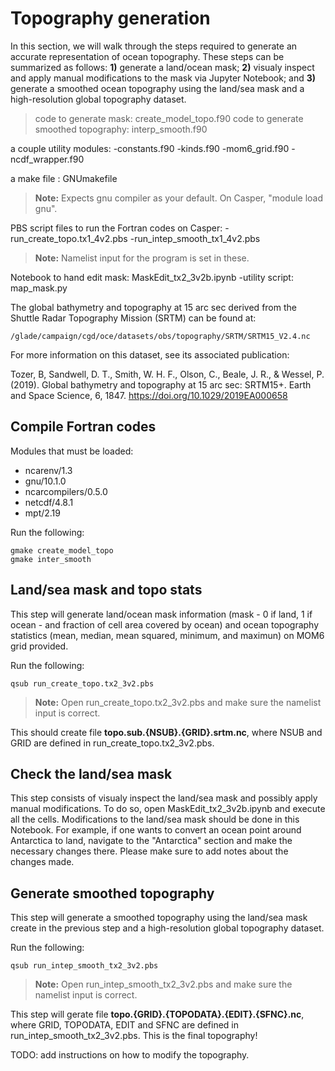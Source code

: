 # Topography generation

In this section, we will walk through the steps required to generate an accurate representation of ocean topography. These steps can be summarized as follows: **1)** generate a land/ocean mask; **2)** visualy inspect and apply manual modifications to the mask via Jupyter Notebook; and **3)** generate a smoothed ocean topography using the land/sea mask and a high-resolution global topography dataset.

> code to generate mask:  create_model_topo.f90
> code to generate smoothed topography: interp_smooth.f90

a couple utility modules:
   -constants.f90
   -kinds.f90
   -mom6_grid.f90
   -ncdf_wrapper.f90

a make file : GNUmakefile
> **Note:** Expects gnu compiler as your default. On Casper, "module load gnu".

PBS script files to run the Fortran codes on Casper:
   -run_create_topo.tx1_4v2.pbs
   -run_intep_smooth_tx1_4v2.pbs

> **Note:** Namelist input for the program is set in these.

Notebook to hand edit mask: MaskEdit_tx2_3v2b.ipynb
   -utility script:  map_mask.py

The global bathymetry and topography at 15 arc sec derived from the Shuttle Radar Topography Mission (SRTM) can be found at:

    /glade/campaign/cgd/oce/datasets/obs/topography/SRTM/SRTM15_V2.4.nc

For more information on this dataset, see its associated publication:

Tozer, B, Sandwell, D. T., Smith, W. H. F., Olson, C., Beale, J. R., & Wessel, P. (2019). Global bathymetry and topography at 15 arc sec: SRTM15+. Earth and Space Science, 6, 1847. https://doi.org/10.1029/2019EA000658

## Compile Fortran codes
Modules that must be loaded:
- ncarenv/1.3
- gnu/10.1.0
- ncarcompilers/0.5.0
- netcdf/4.8.1
- mpt/2.19

Run the following:
```
gmake create_model_topo
gmake inter_smooth
```
## Land/sea mask and topo stats
This step will generate land/ocean mask information (mask - 0 if land, 1 if ocean - and fraction of cell area covered by ocean) and ocean topography statistics (mean, median, mean squared, minimum, and maximun) on MOM6 grid provided.

Run the following:

   ```qsub run_create_topo.tx2_3v2.pbs```

> **Note:** Open run_create_topo.tx2_3v2.pbs and make sure the namelist input is correct.

This should create file **topo.sub.{NSUB}.{GRID}.srtm.nc**, where NSUB and GRID are defined in run_create_topo.tx2_3v2.pbs.

## Check the land/sea mask
This step consists of visualy inspect the land/sea mask and possibly apply manual modifications. To do so,  open MaskEdit_tx2_3v2b.ipynb and execute all the cells. Modifications to the land/sea mask should be done in this Notebook. For example, if one wants to convert an ocean point around Antarctica to land, navigate to the "Antarctica" section and make the necessary changes there. Please make sure to add notes about the changes made.

## Generate smoothed topography
This step will generate a smoothed topography using the land/sea mask create in the previous step and a high-resolution global topography dataset.

Run the following:

   ```qsub run_intep_smooth_tx2_3v2.pbs```

> **Note:** Open run_intep_smooth_tx2_3v2.pbs and make sure the namelist input is correct.

This step will gerate file **topo.{GRID}.{TOPODATA}.{EDIT}.{SFNC}.nc**, where GRID,  TOPODATA, EDIT and SFNC are defined in run_intep_smooth_tx2_3v2.pbs. This is the final topography!

TODO: add instructions on how to modify the topography.

